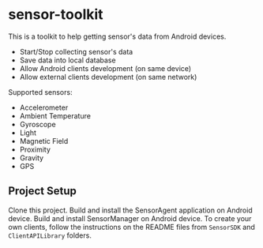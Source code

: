 # sensor-toolkit

This is a toolkit to help getting sensor's data from Android devices.

- Start/Stop collecting sensor's data
- Save data into local database
- Allow Android clients development (on same device)
- Allow external clients development (on same network)

Supported sensors:

- Accelerometer
- Ambient Temperature
- Gyroscope
- Light
- Magnetic Field
- Proximity
- Gravity
- GPS


## Project Setup

Clone this project. Build and install the SensorAgent application on Android device. Build and install SensorManager on Android device.
To create your own clients, follow the instructions on the README files from `SensorSDK` and `ClientAPILibrary` folders.